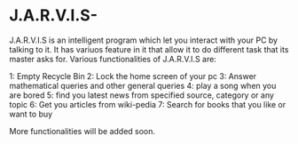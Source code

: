 # J.A.R.V.I.S-

J.A.R.V.I.S is an intelligent program which let you interact with your PC by talking to it. It has variuos feature in it that allow it to
do different task that its master asks for. Various functionalities of J.A.R.V.I.S are:

1: Empty Recycle Bin
2: Lock the home screen of your pc
3: Answer mathematical queries and other general queries
4: play a song when you are bored
5: find you latest news from specified source, category or any topic
6: Get you articles from wiki-pedia
7: Search for books that you like or want to buy

More functionalities will be added soon.
